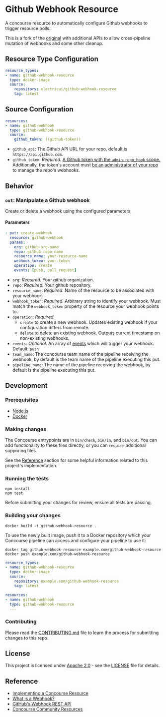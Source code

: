 Github Webhook Resource
===================================

A concourse resource to automatically configure Github webhooks to trigger resource polls. 

This is a fork of the [original](https://github.com/homedepot/github-webhook-resource) with additional APIs to allow cross-pipeline mutation of webhooks and some other cleanup.

Resource Type Configuration
---------------------------

```yaml
resource_types:
- name: github-webhook-resource
  type: docker-image
  source:
    repository: electricui/github-webhook-resource
    tag: latest
```
Source Configuration
--------------------

```yaml
resources:
- name: github-webhook
  type: github-webhook-resource
  source:
    github_token: ((github-token))
```

-	`github_api`: The Github API URL for your repo, default is `https://api.github.com`.
- `github_token`: *Required.* [A Github token with the `admin:repo_hook` scope.](https://github.com/settings/tokens/new?scopes=admin:repo_hook) Additionally, the token's account must [be an administrator of your repo](https://help.github.com/en/articles/managing-an-individuals-access-to-an-organization-repository) to manage the repo's webhooks.

Behavior
--------

### `out`: Manipulate a Github webhook

Create or delete a webhook using the configured parameters.

#### Parameters

```yaml
- put: create-webhook
  resource: github-webhook
  params:
    org: github-org-name
    repo: github-repo-name
    resource_name: your-resource-name
    webhook_token: your-token
    operation: create
    events: [push, pull_request]
```

-	`org`: *Required.* Your github organization.
-	`repo`: *Required.* Your github repository.
-	`resource_name`: *Required.* Name of the resource to be associated with your webhook.
-	`webhook_token`: *Required.* Arbitrary string to identify your webhook. Must match the `webhook_token` property of the resource your webhook points to.
-	`operation`: *Required.*
    -   `create` to create a new webhook. Updates existing webhook if your configuration differs from remote.
    -   `delete` to delete an existing webhook. Outputs current timestamp on non-existing webhooks.
-   `events`: *Optional*. An array of [events](https://developer.github.com/webhooks/#events) which will trigger your webhook. Default: `push`
-	`team_name`: The concourse team name of the pipeline receiving the webhook, by default is the team name of the pipeline executing this put.
-	`pipeline_name`: The name of the pipeline receiving the webhook, by default is the pipeline executing this put.

## Development
### Prerequisites
- [Node.js](https://nodejs.org/)
- [Docker](https://www.docker.com/)

### Making changes
The Concourse entrypoints are in `bin/check`, `bin/in`, and `bin/out`. You can add functionality to these files directly, or you can `require` additional supporing files.

See the [Reference](#Reference) section for some helpful information related to this project's implementation.

### Running the tests
```shell
npm install
npm test
```
Before submitting your changes for review, ensure all tests are passing.

### Building your changes
```shell
docker build -t github-webhook-resource .
```

To use the newly built image, push it to a Docker repository which your Concourse pipeline can access and configure your pipeline to use it:

```shell
docker tag github-webhook-resource example.com/github-webhook-resource
docker push example.com/github-webhook-resource
```

```yaml
resource_types:
- name: github-webhook-resource
  type: docker-image
  source:
    repository: example.com/github-webhook-resource
    tag: latest

resources:
- name: github-webhook
  type: github-webhook-resource
  ...
```

### Contributing
Please read the [CONTRIBUTING.md](CONTRIBUTING.md) file to learn the process for submitting changes to this repo.

## License
This project is licensed under [Apache 2.0](https://www.apache.org/licenses/LICENSE-2.0) - see the [LICENSE](LICENSE) file for details.

## Reference
- [Implementing a Concourse Resource](https://concourse-ci.org/implementing-resource-types.html)
- [What is a Webhook?](https://help.github.com/articles/about-webhooks/)
- [GitHub's Webhook REST API](https://developer.github.com/v3/repos/hooks/)
- [Concourse Community Resources](https://github.com/concourse/concourse/wiki/Resource-Types)
